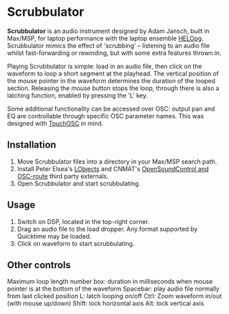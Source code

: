 Scrubbulator
============

**Scrubbulator** is an audio instrument designed by Adam Jansch, built in Max/MSP, for laptop performance with the laptop ensemble [HELOpg](http://www.helopg.co.uk). Scrubbulator mimics the effect of 'scrubbing' – listening to an audio file whilst fast-forwarding or rewinding, but with some extra features thrown in.

Playing Scrubbulator is simple: load in an audio file, then click on the waveform to loop a short segment at the playhead. The vertical position of the mouse pointer in the waveform determines the duration of the looped section. Releasing the mouse button stops the loop, through there is also a latching function, enabled by pressing the 'L' key.

Some additional functionality can be accessed over OSC: output pan and EQ are controllable through specific OSC parameter names. This was designed with [TouchOSC](http://hexler.net/software/touchosc) in mind.


Installation
------------

1. Move Scrubbulator files into a directory in your Max/MSP search path.
2. Install Peter Elsea's [LObjects](http://artsites.ucsc.edu/EMS/music/research/Lobjects.readme.html) and CNMAT's [OpenSoundControl and OSC-route](http://cnmat.berkeley.edu/downloads) third party externals.
3. Open Scrubbulator and start scrubbulating.


Usage
-----

1. Switch on DSP, located in the top-right corner.
2. Drag an audio file to the load dropper. Any format supported by Quicktime may be loaded.
3. Click on waveform to start scrubbulating.


Other controls
--------------

Maximum loop length number box: duration in milliseconds when mouse pointer is at the bottom of the waveform 
Spacebar: play audio file normally from last clicked position
L: latch looping on/off
Ctrl: Zoom waveform in/out (with mouse up/down)
Shift: lock horizontal axis
Alt: lock vertical axis
